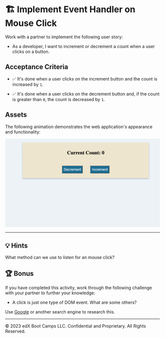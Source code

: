 # 🏗️ Implement Event Handler on Mouse Click

Work with a partner to implement the following user story:

* As a developer, I want to increment or decrement a count when a user clicks on a button.

## Acceptance Criteria

* ✅ It's done when a user clicks on the increment button and the count is increased by `1`.

* ✅ It's done when a user clicks on the decrement button and, if the count is greater than `0`, the count is decreased by `1`.

## Assets

The following animation demonstrates the web application's appearance and functionality:

![As the user selects the Decrement and Increment buttons, the Current Count number decreases and increases respectively.](./images/01-demo.gif)

---

## 💡 Hints

What method can we use to listen for an mouse click? 

## 🏆 Bonus

If you have completed this activity, work through the following challenge with your partner to further your knowledge:

* A click is just one type of DOM event. What are some others?

Use [Google](https://www.google.com) or another search engine to research this.

---
© 2023 edX Boot Camps LLC. Confidential and Proprietary. All Rights Reserved.

